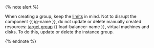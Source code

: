 {% note alert %}

When creating a group, keep the [limits](../../compute/concepts/limits.md) in mind. Not to disrupt the component {{ ig-name }}, do not update or delete manually created resources: [target group](../../load-balancer/concepts/target-resources.md) {{ load-balancer-name }}, virtual machines and disks. To do this, update or delete the instance group.

{% endnote %}

